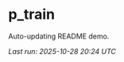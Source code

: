 # p_train

Auto-updating README demo.

<!--START_SECTION:status-->
_Last run: 2025-10-28 20:24 UTC_
<!--END_SECTION:status-->
































































































































































































































































































































































































































































































































































































































































































































































































































































































































































































































































































































































































































































































































































































































































































































































































































